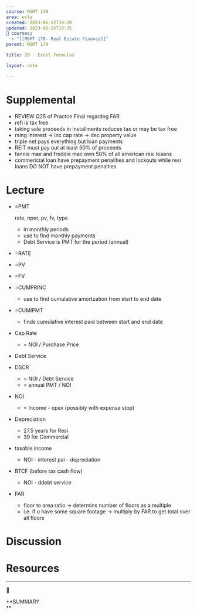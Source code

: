 ```yaml
---
course: MGMT 170
area: ucla
created: 2023-06-12T10:39
updated: 2023-06-15T10:35
📕 courses:
  - "[[MGMT 170- Real Estate Finance]]"
parent: MGMT 170

title: 20 - Excel Formulas

layout: note

---
```

# Supplemental

- REVIEW Q25 of Practce Final regardng FAR
- refi is tax free
- taking sale proceeds in installments reduces tax or may be tax free
- rsing interest → inc cap rate → dec property value
- triple net pays everything but loan payments
- REIT must pay out at least 50% of proceeds
- fannie mae and freddie mac own 50% of all american resi loaans
- commericial loan have prepayment penalities and lockouts while resi loans DO NOT have prepayment penalties

# Lecture

- =PMT
    
    rate, nper, pv, fv, type
    
    - in monthly periods
    - use to find monthly payments
    - Debt Service is PMT for the period (annual)
- =RATE
- =PV
- =FV
- =CUMPRINC
    - use to find cumulative amortzation from start to end date
    
- =CUMIPMT
    - finds cumulative interest paid between start and end date
- Cap Rate
    - = NOI / Purchase Price
- Debt Service
- DSCR
    - = NOI / Debt Service
    - = annual PMT / NOI
- NOI
    - = Income - opex (possibly with expense stop)
- Depreciation
    - 27.5 years for Resi
    - 39 for Commercial
- taxable income
    - NOI - interest pai - depreciation
- BTCF (before tax cash flow)
    - NOI - ddebt service
- FAR
    - floor to area ratio → determins number of floors as a multiple
    - i.e. if u have some square footage → multiply by FAR to get total over all floors

# Discussion

# Resources

---

[](https://www.notion.soundefined)

  

📌

**SUMMARY  
**